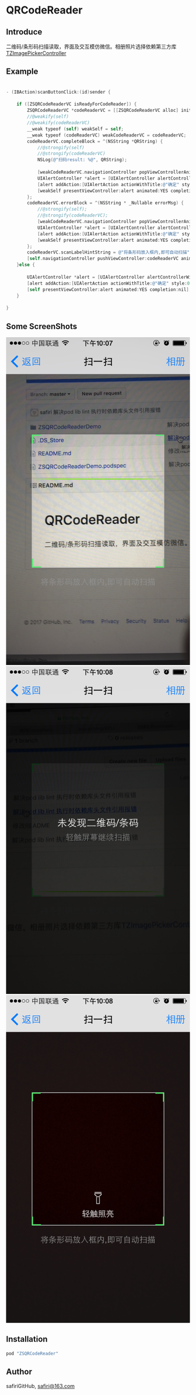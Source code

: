 # QRCodeReader

## Introduce
二维码/条形码扫描读取，界面及交互模仿微信。相册照片选择依赖第三方库[TZImagePickerController](https://github.com/banchichen/TZImagePickerController)

## Example

```Objective-C

- (IBAction)scanButtonClick:(id)sender {
    
    if ([ZSQRCodeReaderVC isReadyForCodeReader]) {
        ZSQRCodeReaderVC *codeReaderVC = [[ZSQRCodeReaderVC alloc] init];
        //@weakify(self)
        //@weakify(codeReaderVC)
        __weak typeof (self) weakSelf = self;
        __weak typeof (codeReaderVC) weakCodeReaderVC = codeReaderVC;
        codeReaderVC.completeBlock = ^(NSString *QRString) {
            //@strongify(self)
            //@strongify(codeReaderVC)
            NSLog(@"扫码result: %@", QRString);
            
            [weakCodeReaderVC.navigationController popViewControllerAnimated:YES];
            UIAlertController *alert = [UIAlertController alertControllerWithTitle:@"扫码result" message:QRString preferredStyle:UIAlertControllerStyleAlert];
            [alert addAction:[UIAlertAction actionWithTitle:@"确定" style:0 handler:nil]];
            [weakSelf presentViewController:alert animated:YES completion:nil];
        };
        codeReaderVC.errorBlock = ^(NSString * _Nullable errorMsg) {
            //@strongify(self);
            //@strongify(codeReaderVC);
            [weakCodeReaderVC.navigationController popViewControllerAnimated:YES];
            UIAlertController *alert = [UIAlertController alertControllerWithTitle:@"扫码错误" message:errorMsg preferredStyle:UIAlertControllerStyleAlert];
            [alert addAction:[UIAlertAction actionWithTitle:@"确定" style:0 handler:nil]];
            [weakSelf presentViewController:alert animated:YES completion:nil];
        };
        codeReaderVC.scanLabelHintString = @"将条形码放入框内,即可自动扫描";
        [self.navigationController pushViewController:codeReaderVC animated:YES];
    }else {
        
        UIAlertController *alert = [UIAlertController alertControllerWithTitle:@"无法扫码" message:@"初始化失败,请重试" preferredStyle:UIAlertControllerStyleAlert];
        [alert addAction:[UIAlertAction actionWithTitle:@"确定" style:0 handler:nil]];
        [self presentViewController:alert animated:YES completion:nil];
    }

}
```

## Some ScreenShots

![](https://github.com/safiriGitHub/QRCodeReader/blob/master/SCREENSHOT/IMG_2790.PNG)
![](https://github.com/safiriGitHub/QRCodeReader/blob/master/SCREENSHOT/IMG_2791.PNG)
![](https://github.com/safiriGitHub/QRCodeReader/blob/master/SCREENSHOT/IMG_2792.PNG)

## Installation

```ruby
pod "ZSQRCodeReader"
```

## Author

safiriGitHub, safiri@163.com

